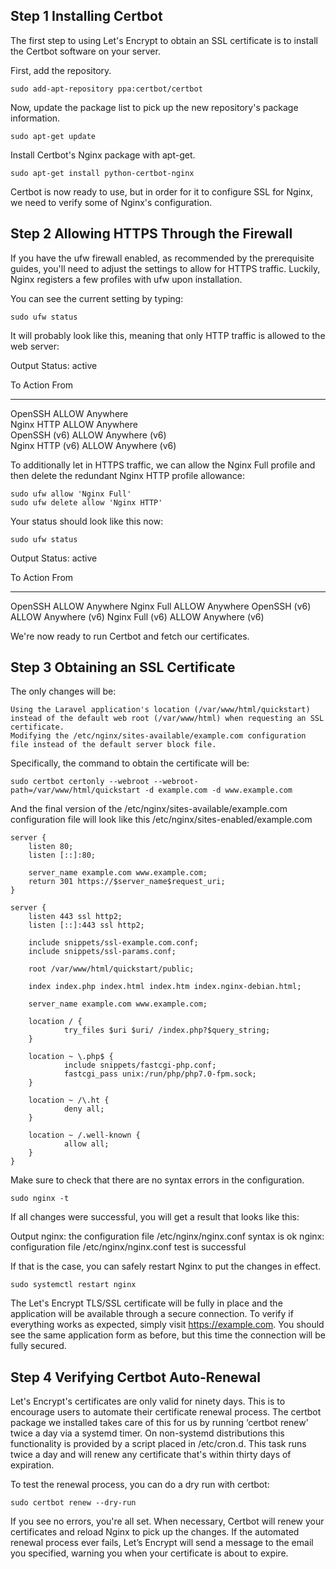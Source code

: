 ## Step 1 Installing Certbot
The first step to using Let's Encrypt to obtain an SSL certificate is to install the Certbot software on your server.

First, add the repository.

    sudo add-apt-repository ppa:certbot/certbot

Now, update the package list to pick up the new repository's package information.

    sudo apt-get update

Install Certbot's Nginx package with apt-get.

    sudo apt-get install python-certbot-nginx

Certbot is now ready to use, but in order for it to configure SSL for Nginx, we need to verify some of Nginx's configuration.

## Step 2 Allowing HTTPS Through the Firewall

If you have the ufw firewall enabled, as recommended by the prerequisite guides, you'll need to adjust the settings to allow for HTTPS traffic. Luckily, Nginx registers a few profiles with ufw upon installation.

You can see the current setting by typing:

    sudo ufw status

It will probably look like this, meaning that only HTTP traffic is allowed to the web server:

Output
Status: active

To                         Action      From
--                         ------      ----
OpenSSH                    ALLOW       Anywhere                  
Nginx HTTP                 ALLOW       Anywhere                  
OpenSSH (v6)               ALLOW       Anywhere (v6)             
Nginx HTTP (v6)            ALLOW       Anywhere (v6)

To additionally let in HTTPS traffic, we can allow the Nginx Full profile and then delete the redundant Nginx HTTP profile allowance:

    sudo ufw allow 'Nginx Full'
    sudo ufw delete allow 'Nginx HTTP'

Your status should look like this now:

    sudo ufw status

Output
Status: active

To                         Action      From
--                         ------      ----
OpenSSH                    ALLOW       Anywhere
Nginx Full                 ALLOW       Anywhere
OpenSSH (v6)               ALLOW       Anywhere (v6)
Nginx Full (v6)            ALLOW       Anywhere (v6)

We're now ready to run Certbot and fetch our certificates.
## Step 3 Obtaining an SSL Certificate

The only changes will be:

    Using the Laravel application's location (/var/www/html/quickstart) instead of the default web root (/var/www/html) when requesting an SSL certificate.
    Modifying the /etc/nginx/sites-available/example.com configuration file instead of the default server block file.

Specifically, the command to obtain the certificate will be:

    sudo certbot certonly --webroot --webroot-path=/var/www/html/quickstart -d example.com -d www.example.com

And the final version of the /etc/nginx/sites-available/example.com configuration file will look like this
/etc/nginx/sites-enabled/example.com

    server {
        listen 80;
        listen [::]:80;

        server_name example.com www.example.com;
        return 301 https://$server_name$request_uri;
    }

    server {
        listen 443 ssl http2;
        listen [::]:443 ssl http2;

        include snippets/ssl-example.com.conf;
        include snippets/ssl-params.conf;

        root /var/www/html/quickstart/public;

        index index.php index.html index.htm index.nginx-debian.html;

        server_name example.com www.example.com;

        location / {
                try_files $uri $uri/ /index.php?$query_string;
        }

        location ~ \.php$ {
                include snippets/fastcgi-php.conf;
                fastcgi_pass unix:/run/php/php7.0-fpm.sock;
        }

        location ~ /\.ht {
                deny all;
        }

        location ~ /.well-known {
                allow all;
        }
    }

Make sure to check that there are no syntax errors in the configuration.

    sudo nginx -t

If all changes were successful, you will get a result that looks like this:

Output
nginx: the configuration file /etc/nginx/nginx.conf syntax is ok
nginx: configuration file /etc/nginx/nginx.conf test is successful

If that is the case, you can safely restart Nginx to put the changes in effect.

    sudo systemctl restart nginx

The Let's Encrypt TLS/SSL certificate will be fully in place and the application will be available through a secure connection. To verify if everything works as expected, simply visit https://example.com. You should see the same application form as before, but this time the connection will be fully secured.

## Step 4 Verifying Certbot Auto-Renewal

Let's Encrypt's certificates are only valid for ninety days. This is to encourage users to automate their certificate renewal process. The certbot package we installed takes care of this for us by running ‘certbot renew’ twice a day via a systemd timer. On non-systemd distributions this functionality is provided by a script placed in /etc/cron.d. This task runs twice a day and will renew any certificate that's within thirty days of expiration.

To test the renewal process, you can do a dry run with certbot:

    sudo certbot renew --dry-run

If you see no errors, you're all set. When necessary, Certbot will renew your certificates and reload Nginx to pick up the changes. If the automated renewal process ever fails, Let’s Encrypt will send a message to the email you specified, warning you when your certificate is about to expire.
